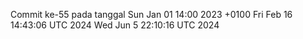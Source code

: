 Commit ke-55 pada tanggal Sun Jan 01 14:00 2023 +0100
Fri Feb 16 14:43:06 UTC 2024
Wed Jun  5 22:10:16 UTC 2024
